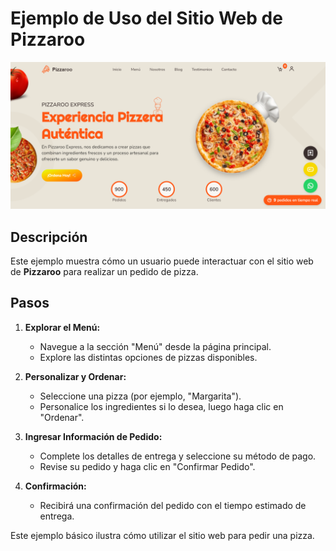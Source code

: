 # Ejemplo de Uso del Sitio Web de Pizzaroo

![Portada Pizzaroo](/imgs/portada.png)

## Descripción

Este ejemplo muestra cómo un usuario puede interactuar con el sitio web de **Pizzaroo** para realizar un pedido de pizza.

## Pasos

1. **Explorar el Menú:**
   - Navegue a la sección "Menú" desde la página principal.
   - Explore las distintas opciones de pizzas disponibles.

2. **Personalizar y Ordenar:**
   - Seleccione una pizza (por ejemplo, "Margarita").
   - Personalice los ingredientes si lo desea, luego haga clic en "Ordenar".

3. **Ingresar Información de Pedido:**
   - Complete los detalles de entrega y seleccione su método de pago.
   - Revise su pedido y haga clic en "Confirmar Pedido".

4. **Confirmación:**
   - Recibirá una confirmación del pedido con el tiempo estimado de entrega.

Este ejemplo básico ilustra cómo utilizar el sitio web para pedir una pizza.
